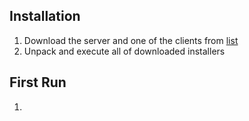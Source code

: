 ## Installation ##

  1. Download the server and one of the clients from [list](http://code.google.com/p/sky-shoot/downloads/list)
  1. Unpack and execute all of downloaded installers


## First Run ##

  1. 